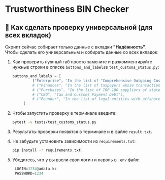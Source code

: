 # Trustworthiness BIN Checker

## 🔧 Как сделать проверку универсальной (для всех вкладок)

Скрипт сейчас собирает только данные с вкладки **"Надёжность"**.  
Чтобы сделать его универсальным и собирать данные со всех вкладок:

1. Как проверить нужный таб просто замените и разкомментируйте нужные строки в списке `buttons_and_labels`в `test_customs_status.py`:
   ```python
   buttons_and_labels = [
            ("Enterprise", 'In the list of "Comprehensive Outgoing Customs Inspections for the 2nd half of 2025 year"'),
            # ("Finances", "In the list of taxpayers whose transactions were made without actual performance of work, provision of services, or shipment of goods"),
            # ("Purchases", "In the list of TOP 100 suppliers of state purchases"),
            # ("CEO", "Tax and Customs Payment Debt"),
            # ("Founder", "In the list of legal entities with offshore participation"),
        ]   
    ``` 
2. Чтобы запустить проверку в терминале введите:
   ```bash
   pytest -v tests/test_customs_status.py
   ```
3. Результаты проверки появятся в терминале и в файле `result.txt`.

4. Не забудьте установить зависимости из `requirements.txt`:
   ```bash
   pip install -r requirements.txt
   ```
5. Убедитесь, что у вы ввели свои логин и пароль в `.env` файл:
   ```python
    LOGIN=1234@adata.kz
    PASSWORD=1234